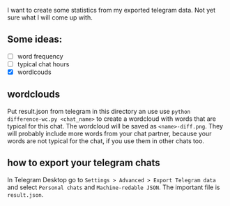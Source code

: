 I want to create some statistics from my exported telegram data.
Not yet sure what I will come up with.
## Some ideas:
- [ ] word frequency
- [ ] typical chat hours
- [x] wordlcouds
## wordclouds
Put result.json from telegram in this directory an use use `python difference-wc.py <chat_name>` to create a wordcloud with words that are typical for this chat. The wordcloud will be saved as `<name>-diff.png`. They will probably include more words from your chat partner, because your words are not typical for the chat, if you use them in other chats too.

## how to export your telegram chats
In Telegram Desktop go to `Settings > Advanced > Export Telegram data` and select `Personal chats` and `Machine-redable JSON`. The important file is `result.json`.
